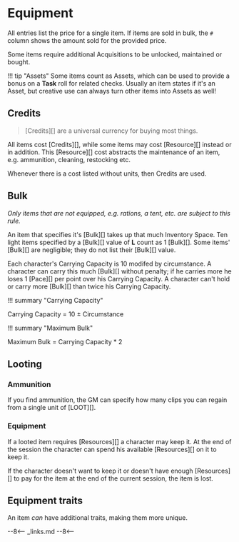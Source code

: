 # Equipment

<!-- Economy: Use real-life value of items, multiply by 10 and round to nearest sensible integer. -->

All entries list the price for a single item. If items are sold in bulk, the `#`
column shows the amount sold for the provided price.

Some items require additional Acquisitions to be unlocked, maintained or bought.

!!! tip "Assets"
    Some items count as Assets, which can be used to provide a bonus on a
    **Task** roll for related checks. Usually an item states if it's an Asset,
    but creative use can always turn other items into Assets as well!

## Credits

> [Credits][] are a universal currency for buying most things.

All items cost [Credits][], while some items may cost [Resource][] instead or in
addition. This [Resource][] cost abstracts the maintenance of an item, e.g.
ammunition, cleaning, restocking etc.

Whenever there is a cost listed without units, then Credits are used.

## Bulk

*Only items that are not equipped, e.g. rations, a tent, etc. are subject to
this rule.*

An item that specifies it's [Bulk][] takes up that much Inventory Space. Ten
light items specified by a [Bulk][] value of **L** count as 1 [Bulk][]. Some
items' [Bulk][] are negligible; they do not list their [Bulk][] value.

Each character's Carrying Capacity is 10 modifed by circumstance. A character
can carry this much [Bulk][] without penalty; if he carries more he loses 1
[Pace][] per point over his Carrying Capacity. A character can't hold or carry
more [Bulk][] than twice his Carrying Capacity.

!!! summary "Carrying Capacity"
    <div class="formula formula-top formula-bottom">
      <span>Carrying Capacity</span> =
      <span data-bracket-bottom="Base">10</span> ±
      <span data-bracket-top="Environment / Traits / Race">Circumstance</span>
    </div>

!!! summary "Maximum Bulk"
    <div class="formula formula-top formula-bottom">
      <span>Maximum Bulk</span> =
      <span>Carrying Capacity * 2</span>
    </div>

## Looting

### Ammunition

If you find ammunition, the GM can specify how many clips you can regain from a
single unit of [LOOT][].

### Equipment

If a looted item requires [Resources][] a character may keep it. At the end of
the session the character can spend his available [Resources][] on it to keep
it.

If the character doesn't want to keep it or doesn't have enough [Resources][] to
pay for the item at the end of the current session, the item is lost.

## Equipment traits

An item *can* have additional traits, making them more unique.

--8<--
_links.md
--8<--
